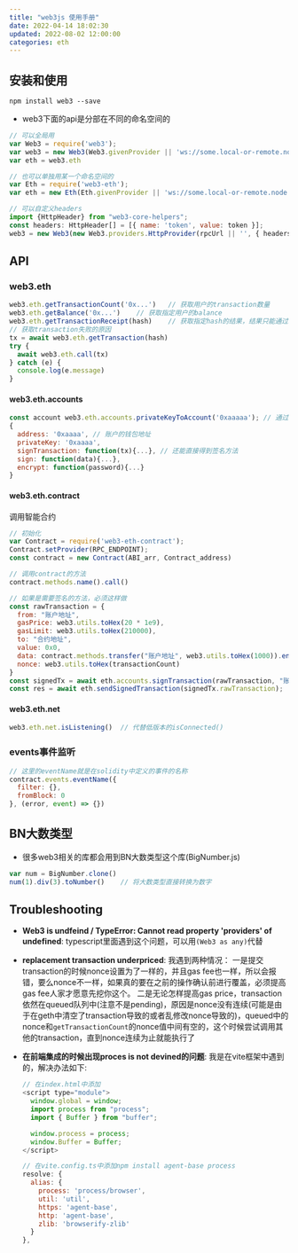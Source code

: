 ```yaml
---
title: "web3js 使用手册"
date: 2022-04-14 18:02:30
updated: 2022-08-02 12:00:00
categories: eth
---
```


## 安装和使用

```shell
npm install web3 --save
```

- web3下面的api是分部在不同的命名空间的

```javascript
// 可以全局用
var Web3 = require('web3');
var web3 = new Web3(Web3.givenProvider || 'ws://some.local-or-remote.node:8546');
var eth = web3.eth

// 也可以单独用某一个命名空间的
var Eth = require('web3-eth');
var eth = new Eth(Eth.givenProvider || 'ws://some.local-or-remote.node:8546');

// 可以自定义headers
import {HttpHeader} from "web3-core-helpers";
const headers: HttpHeader[] = [{ name: 'token', value: token }];
web3 = new Web3(new Web3.providers.HttpProvider(rpcUrl || '', { headers }));
```

<!--more-->

## API

### web3.eth

```javascript
web3.eth.getTransactionCount('0x...')	// 获取用户的transaction数量
web3.eth.getBalance('0x...')	// 获取指定用户的balance
web3.eth.getTransactionReceipt(hash)	// 获取指定hash的结果，结果只能通过status判断是成功还是失败，但是没有具体的原因
// 获取transaction失败的原因
tx = await web3.eth.getTransaction(hash)
try {
  await web3.eth.call(tx)
} catch (e) {
  console.log(e.message)
}
```

#### web3.eth.accounts

```javascript
const account web3.eth.accounts.privateKeyToAccount('0xaaaaa');	// 通过私钥获取账户信息
{
  address: '0xaaaa', // 账户的钱包地址
  privateKey: '0xaaaa',
  signTransaction: function(tx){...}, // 还能直接得到签名方法
  sign: function(data){...},
  encrypt: function(password){...}
}
```

#### web3.eth.contract

调用智能合约

```javascript
// 初始化
var Contract = require('web3-eth-contract');
Contract.setProvider(RPC_ENDPOINT);
const contract = new Contract(ABI_arr, Contract_address)

// 调用contract的方法
contract.methods.name().call()	

// 如果是需要签名的方法，必须这样做
const rawTransaction = {
  from: "账户地址",
  gasPrice: web3.utils.toHex(20 * 1e9),
  gasLimit: web3.utils.toHex(210000),
  to: "合约地址",
  value: 0x0,
  data: contract.methods.transfer("账户地址", web3.utils.toHex(1000)).encodeABI(),	// 调用合约的方法的话data得是这样
  nonce: web3.utils.toHex(transactionCount)
}
const signedTx = await eth.accounts.signTransaction(rawTransaction, "账户的private key");
const res = await eth.sendSignedTransaction(signedTx.rawTransaction);	// 发送transaction到network，注意链上必须有矿工来在挖矿该transaction才能执行完成
```

#### web3.eth.net

```javascript
web3.eth.net.isListening()	// 代替低版本的isConnected()
```

### events事件监听

```javascript
// 这里的eventName就是在solidity中定义的事件的名称
contract.events.eventName({
  filter: {},
  fromBlock: 0
}, (error, event) => {})
```

## BN大数类型

-  很多web3相关的库都会用到BN大数类型这个库(BigNumber.js)

```javascript
var num = BigNumber.clone()
num(1).div(3).toNumber()	// 将大数类型直接转换为数字
```

## Troubleshooting

- **Web3 is undfeind / TypeError: Cannot read property 'providers' of undefined**: typescript里面遇到这个问题，可以用`(Web3 as any)`代替
  
- **replacement transaction underpriced**: 我遇到两种情况：
  一是提交transaction的时候nonce设置为了一样的，并且gas fee也一样，所以会报错，要么nonce不一样，如果真的要在之前的操作确认前进行覆盖，必须提高gas fee人家才愿意先挖你这个。
  二是无论怎样提高gas price，transaction依然在queued队列中(注意不是pending)，原因是nonce没有连续(可能是由于在geth中清空了transaction导致的或者乱修改nonce导致的)，queued中的nonce和`getTransactionCount`的nonce值中间有空的，这个时候尝试调用其他的transaction，直到nonce连续为止就能执行了
  
- **在前端集成的时候出现proces is not devined的问题**: 我是在vite框架中遇到的，解决办法如下:

  ```javascript
  // 在index.html中添加
  <script type="module">
    window.global = window;
    import process from "process";
    import { Buffer } from "buffer";
  
    window.process = process;
    window.Buffer = Buffer;
  </script>
  
  // 在vite.config.ts中添加npm install agent-base process
  resolve: {
    alias: {
      process: 'process/browser',
      util: 'util',
      https: 'agent-base',
      http: 'agent-base',
      zlib: 'browserify-zlib'
    }
  },
  ```

  

